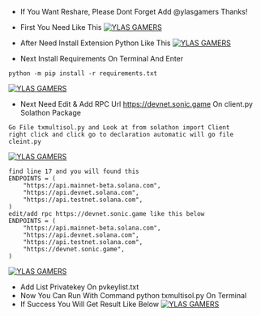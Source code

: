 - If You Want Reshare, Please Dont Forget Add @ylasgamers Thanks!
- First You Need Like This
[![YLAS GAMERS](https://img001.prntscr.com/file/img001/6iDuOGpDRFCoGCWE4XRXmQ.png)](https://github.com/ylasgamers/sonictestnet)

- After Need Install Extension Python Like This
[![YLAS GAMERS](https://img001.prntscr.com/file/img001/tjRxiDmZSpCQB4qoBPZO8A.png)](https://github.com/ylasgamers/sonictestnet)

- Next Install Requirements On Terminal And Enter
```
python -m pip install -r requirements.txt
```
[![YLAS GAMERS](https://img001.prntscr.com/file/img001/E7Xsc27PQwmpgdiUZNuMVA.png)](https://github.com/ylasgamers/sonictestnet)

- Next Need Edit & Add RPC Url https://devnet.sonic.game On client.py Solathon Package
```
Go File txmultisol.py and Look at from solathon import Client
right click and click go to declaration automatic will go file cleint.py
```
[![YLAS GAMERS](https://img001.prntscr.com/file/img001/6JdOxSgzRPCG6tAVUwIzjg.png)](https://github.com/ylasgamers/sonictestnet)
```
find line 17 and you will found this
ENDPOINTS = (
    "https://api.mainnet-beta.solana.com",
    "https://api.devnet.solana.com",
    "https://api.testnet.solana.com",
)
edit/add rpc https://devnet.sonic.game like this below
ENDPOINTS = (
    "https://api.mainnet-beta.solana.com",
    "https://api.devnet.solana.com",
    "https://api.testnet.solana.com",
    "https://devnet.sonic.game",
)
```
[![YLAS GAMERS](https://img001.prntscr.com/file/img001/VUH4ItHgRryh0Un08j1k-A.png)](https://github.com/ylasgamers/sonictestnet)

- Add List Privatekey On pvkeylist.txt
- Now You Can Run With Command python txmultisol.py On Terminal
- If Success You Will Get Result Like Below
[![YLAS GAMERS](https://img001.prntscr.com/file/img001/BUejC074SjSW4-q1wrZxsQ.png)](https://github.com/ylasgamers/sonictestnet)

